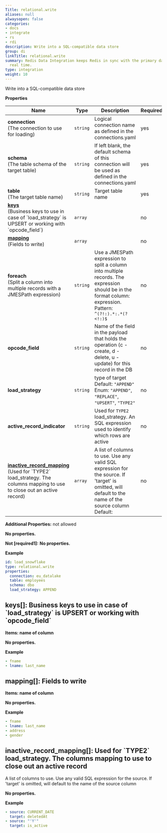```yaml
---
Title: relational.write
aliases: null
alwaysopen: false
categories:
- docs
- integrate
- rs
- rdi
description: Write into a SQL-compatible data store
group: di
linkTitle: relational.write
summary: Redis Data Integration keeps Redis in sync with the primary database in near
  real time.
type: integration
weight: 10
---
```


Write into a SQL-compatible data store

**Properties**

| Name                                                                                                                                                      | Type     | Description                                                                                                                                                          | Required |
| --------------------------------------------------------------------------------------------------------------------------------------------------------- | -------- | -------------------------------------------------------------------------------------------------------------------------------------------------------------------- | -------- |
| **connection**<br/>(The connection to use for loading)                                                                                                    | `string` | Logical connection name as defined in the connections.yaml<br/>                                                                                                      | yes      |
| **schema**<br/>(The table schema of the target table)                                                                                                     | `string` | If left blank, the default schema of this connection will be used as defined in the connections.yaml<br/>                                                            | yes      |
| **table**<br/>(The target table name)                                                                                                                     | `string` | Target table name<br/>                                                                                                                                               | yes      |
| [**keys**](#keys)<br/>(Business keys to use in case of \`load_strategy\` is UPSERT or working with \`opcode_field\`)                                      | `array`  |                                                                                                                                                                      | no       |
| [**mapping**](#mapping)<br/>(Fields to write)                                                                                                             | `array`  |                                                                                                                                                                      | no       |
| **foreach**<br/>(Split a column into multiple records with a JMESPath expression)                                                                         | `string` | Use a JMESPath expression to split a column into multiple records. The expression should be in the format column: expression.<br/>Pattern: `^(?!:).*:.*(?<!:)$`<br/> | no       |
| **opcode_field**                                                                                                                                          | `string` | Name of the field in the payload that holds the operation (c - create, d - delete, u - update) for this record in the DB<br/>                                        | no       |
| **load_strategy**                                                                                                                                         | `string` | type of target<br/>Default: `"APPEND"`<br/>Enum: `"APPEND"`, `"REPLACE"`, `"UPSERT"`, `"TYPE2"`<br/>                                                                 | no       |
| **active_record_indicator**                                                                                                                               | `string` | Used for `TYPE2` load_strategy. An SQL expression used to identify which rows are active<br/>                                                                        | no       |
| [**inactive_record_mapping**](#inactive_record_mapping)<br/>(Used for \`TYPE2\` load_strategy\. The columns mapping to use to close out an active record) | `array`  | A list of columns to use. Use any valid SQL expression for the source. If 'target' is omitted, will default to the name of the source column<br/>Default: <br/>      | no       |

**Additional Properties:** not allowed

**No properties.**

**Not [required1]:**
**No properties.**

**Example**

```yaml
id: load_snowflake
type: relational.write
properties:
  connection: eu_datalake
  table: employees
  schema: dbo
  load_strategy: APPEND
```

<a name="keys"></a>

## keys\[\]: Business keys to use in case of \`load_strategy\` is UPSERT or working with \`opcode_field\`

**Items: name of column**

**No properties.**

**Example**

```yaml
- fname
- lname: last_name
```

<a name="mapping"></a>

## mapping\[\]: Fields to write

**Items: name of column**

**No properties.**

**Example**

```yaml
- fname
- lname: last_name
- address
- gender
```

<a name="inactive_record_mapping"></a>

## inactive_record_mapping\[\]: Used for \`TYPE2\` load_strategy\. The columns mapping to use to close out an active record

A list of columns to use. Use any valid SQL expression for the source. If 'target' is omitted, will default to the name of the source column

**No properties.**

**Example**

```yaml
- source: CURRENT_DATE
  target: deletedAt
- source: "'Y'"
  target: is_active
```
